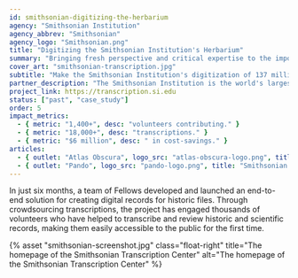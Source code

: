 ```yaml
---
id: smithsonian-digitizing-the-herbarium
agency: "Smithsonian Institution"
agency_abbrev: "Smithsonian"
agency_logo: "Smithsonian.png"
title: "Digitizing the Smithsonian Institution's Herbarium"
summary: "Bringing fresh perspective and critical expertise to the important work of sharing our treasures with millions of people online"
cover_art: "smithsonian-transcription.jpg"
subtitle: "Make the Smithsonian Institution's digitization of 137 million+ artifacts more findable, useful and informative to researchers and members of the public"
partner_description: "The Smithsonian Institution is the world's largest museum and research complex, with 19 museums, 9 research centers, and affiliates around the world."
project_link: https://transcription.si.edu
status: ["past", "case_study"]
order: 5
impact_metrics:
  - { metric: "1,400+", desc: "volunteers contributing." }
  - { metric: "18,000+", desc: "transcriptions." }
  - { metric: "$6 million", desc: " in cost-savings." }
articles:
  - { outlet: "Atlas Obscura", logo_src: "atlas-obscura-logo.png", title: "How the Smithsonian Institution Is Crowdsourcing History", quote: "It may sound odd, but plenty of people would rather parse the curly, old-fashioned handwriting of a bugle player in a Civil War military band than stream an old episode of Breaking Bad, as part of the Smithsonian Institution’s online Transcription Center. So far, 5,883 volunteers from around the world have transcribed more than 150,000 pages from over 1,000 projects.", url: "http://www.atlasobscura.com/articles/how-the-smithsonian-is-crowdsourcing-history" }
  - { outlet: "Pando", logo_src: "pando-logo.png", title: "Smithsonian turns to crowdsourcing for massive digitization project", quote: "There are 5 million plant specimens in the US Herbarium at the Natural History Museum’s Botany Department, one of the most extensive collections of plant life in the world. They all have labels. But only 1.3 million of those labels can be read by computers. That’s where you come in.", url: "https://pando.com/2013/11/08/smithsonian-turns-to-crowdsourcing-for-massive-digitization-project/" }
---
```


In just six months, a team of Fellows developed and launched an end-to-end solution for creating digital records for historic files. Through crowdsourcing transcriptions, the project has engaged thousands of volunteers who have helped to transcribe and review historic and scientific records, making them easily accessible to the public for the first time.

{% asset "smithsonian-screenshot.jpg" class="float-right" title="The homepage of the Smithsonian Transcription Center" alt="The homepage of the Smithsonian Transcription Center" %}
